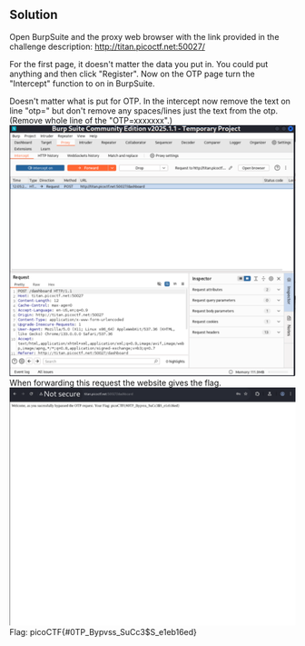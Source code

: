 <h2>Solution</h2>

Open BurpSuite and the proxy web browser with the link provided in the challenge description: http://titan.picoctf.net:50027/

For the first page, it doesn't matter the data you put in. You could put anything and then click "Register". Now on the OTP page turn the "Intercept" function to on in BurpSuite.

Doesn't matter what is put for OTP. In the intercept now remove the text on line "otp=" but don't remove any spaces/lines just the text from the otp. (Remove whole line of the "OTP=xxxxxxx".)
<img src="images/afterOTP.png" /><br>
When forwarding this request the website gives the flag.
<img src="images/AfterForward&Get_the_flag.png" /><br>
Flag: picoCTF{#0TP_Bypvss_SuCc3$S_e1eb16ed}

